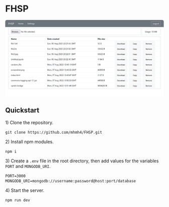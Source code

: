 # FHSP

<img src="images/screenshot.png">

## Quickstart

1\) Clone the repository.

```
git clone https://github.com/mhmh4/FHSP.git
```

2\) Install npm modules.

```
npm i
```

3\) Create a `.env` file in the root directory, then add values for the variables `PORT` and `MONGODB_URI`.

```
PORT=3000
MONGODB_URI=mongodb://username:password@host:port/database
```

4\) Start the server.

```
npm run dev
```
